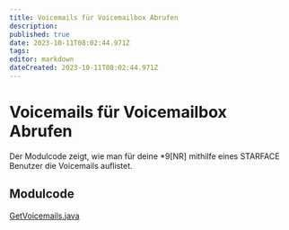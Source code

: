 ```yaml
---
title: Voicemails für Voicemailbox Abrufen
description: 
published: true
date: 2023-10-11T08:02:44.971Z
tags: 
editor: markdown
dateCreated: 2023-10-11T08:02:44.971Z
---
```


# Voicemails für Voicemailbox Abrufen
Der Modulcode zeigt, wie man für deine \*9\[NR] mithilfe eines STARFACE Benutzer die Voicemails auflistet.

## Modulcode
[GetVoicemails.java](https://github.com/Fabian95qw/SFWiki/blob/master/uploads/dev_tutorial/sourcecode/voicemails/GetVoiceMails.java)